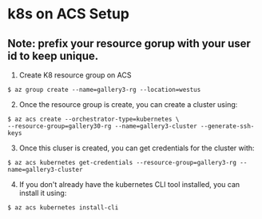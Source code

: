 # k8s on ACS Setup

## Note: prefix your resource gorup with your user id to keep unique.

1. Create K8 resource group on ACS

`$ az group create --name=gallery3-rg --location=westus`

2. Once the resource group is create, you can create a cluster using:

```
$ az acs create --orchestrator-type=kubernetes \
--resource-group=gallery30-rg --name=gallery3-cluster --generate-ssh-keys
```

3. Once this cluser is created, you can get credentials for the cluster with:

`$ az acs kubernetes get-credentials --resource-group=gallery3-rg --name=gallery3-cluster`

4. If you don't already have the kubernetes CLI tool installed, you can install it using:

`$ az acs kubernetes install-cli`
